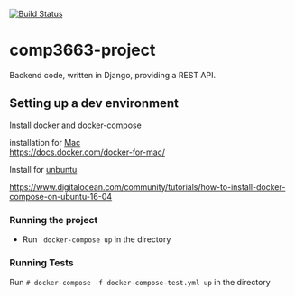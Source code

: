 [![Build Status](https://travis-ci.com/comp-3663-weather-visualization/comp3663-django.svg?branch=master)](https://travis-ci.com/comp-3663-weather-visualization/comp3663-django)

# comp3663-project
Backend code, written in Django, providing a REST API.

## Setting up a dev environment

Install docker and docker-compose

installation for [Mac](https://docs.docker.com/docker-for-mac/) <br>
https://docs.docker.com/docker-for-mac/

Install for [unbuntu](https://www.digitalocean.com/community/tutorials/how-to-install-docker-compose-on-ubuntu-16-04) <br>

https://www.digitalocean.com/community/tutorials/how-to-install-docker-compose-on-ubuntu-16-04

### Running the project

* Run ``` docker-compose up``` in the directory

### Running Tests

Run  ```# docker-compose -f docker-compose-test.yml up``` in the directory


